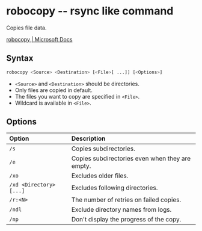 # robocopy -- rsync like command

Copies file data.

[robocopy | Microsoft Docs](https://docs.microsoft.com/en-us/windows-server/administration/windows-commands/robocopy)


## Syntax

```sh
robocopy <Source> <Destination> [<File>[ ...]] [<Options>]
```

- `<Source>` and `<Destination>` should be directories.
- Only files are copied in default.
- The files you want to copy are specified in `<File>`.
- Wildcard is available in  `<File>`.


## Options

| Option                 | Description |
|:-----------------------|:------------|
| `/s`                   | Copies subdirectories. |
| `/e`                   | Copies subdirectories even when they are empty. |
| `/xo`                  | Excludes older files. |
| `/xd <Directory>[...]` | Excludes following directories. |
| `/r:<N>`               | The number of retries on failed copies. |
| `/ndl`                 | Exclude directory names from logs. |
| `/np`                  | Don't display the progress of the copy. |

